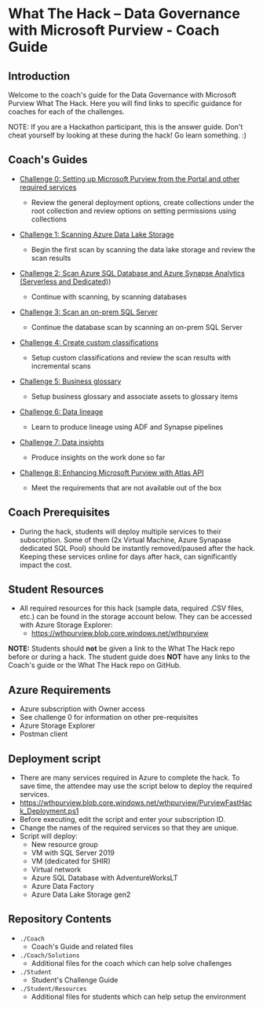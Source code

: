 # What The Hack – Data Governance with Microsoft Purview - Coach Guide

## Introduction

Welcome to the coach's guide for the Data Governance with Microsoft Purview What The Hack. Here you will find links to specific guidance for coaches for each of the challenges.

NOTE: If you are a Hackathon participant, this is the answer guide. Don't cheat yourself by looking at these during the hack! Go learn something. :)

## Coach's Guides 

- [Challenge 0: Setting up Microsoft Purview from the Portal and other required services](./Solution0.md)
	 - Review the general deployment options, create collections under the root collection and review options on setting permissions using collections 

- [Challenge 1: Scanning Azure Data Lake Storage](./Solution1.md)
	 - Begin the first scan by scanning the data lake storage and review the scan results 

- [Challenge 2: Scan Azure SQL Database and Azure Synapse Analytics (Serverless and Dedicated)](./Solution2.md)) 
	 - Continue with scanning, by scanning databases 

- [Challenge 3: Scan an on-prem SQL Server](./Solution3.md)
	 - Continue the database scan by scanning an on-prem SQL Server 

- [Challenge 4: Create custom classifications](./Solution4.md)
	 - Setup custom classifications and review the scan results with incremental scans 

- [Challenge 5: Business glossary](./Solution5.md)
	 - Setup business glossary and associate assets to glossary items 

- [Challenge 6: Data lineage](./Solution6.md)
	 - Learn to produce lineage using ADF and Synapse pipelines 

- [Challenge 7: Data insights](./Solution7.md)
	 - Produce insights on the work done so far 

- [Challenge 8: Enhancing Microsoft Purview with Atlas API](./Solution8.md)
	 - Meet the requirements that are not available out of the box 
  
## Coach Prerequisites
- During the hack, students will deploy multiple services to their subscription. Some of them (2x Virtual Machine, Azure Synapase dedicated SQL Pool) should be instantly removed/paused after the hack. Keeping these services online for days after hack, can significantly impact the cost.

## Student Resources
- All required resources for this hack (sample data, required .CSV files, etc.) can be found in the storage account below. They can be accessed with Azure Storage Explorer:
    - https://wthpurview.blob.core.windows.net/wthpurview

**NOTE:** Students should **not** be given a link to the What The Hack repo before or during a hack. The student guide does **NOT** have any links to the Coach's guide or the What The Hack repo on GitHub.  

## Azure Requirements

- Azure subscription with Owner access 
- See challenge 0 for information on other pre-requisites 
- Azure Storage Explorer
- Postman client

## Deployment script 

- There are many services required in Azure to complete the hack. To save time, the attendee may use the script below to deploy the required services. 
- https://wthpurview.blob.core.windows.net/wthpurview/PurviewFastHack_Deployment.ps1  
- Before executing, edit the script and enter your subscription ID. 
- Change the names of the required services so that they are unique.
- Script will deploy: 
  - New resource group 
  - VM with SQL Server 2019 
  - VM (dedicated for SHIR) 
  - Virtual network 
  - Azure SQL Database with AdventureWorksLT 
  - Azure Data Factory 
  - Azure Data Lake Storage gen2 


## Repository Contents

- `./Coach`
  - Coach's Guide and related files
- `./Coach/Solutions`
  - Additional files for the coach which can help solve challenges
- `./Student`
  - Student's Challenge Guide
- `./Student/Resources`
  - Additional files for students which can help setup the environment

